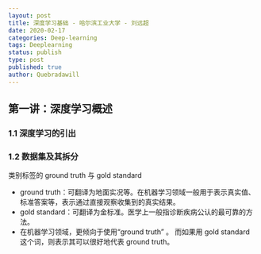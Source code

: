 ```yaml
---
layout: post
title: 深度学习基础 - 哈尔滨工业大学 - 刘远超
date: 2020-02-17
categories: Deep-learning
tags: Deeplearning
status: publish
type: post
published: true
author: Quebradawill
---
```


## 第一讲：深度学习概述

### 1.1 深度学习的引出

### 1.2 数据集及其拆分

类别标签的 ground truth 与 gold standard

- ground truth：可翻译为地面实况等。在机器学习领域一般用于表示真实值、 标准答案等，表示通过直接观察收集到的真实结果。<br>
- gold standard：可翻译为金标准。医学上一般指诊断疾病公认的最可靠的方法。<br>
- 在机器学习领域，更倾向于使用“ground truth” 。 而如果用 gold standard 这个词，则表示其可以很好地代表 ground truth。

